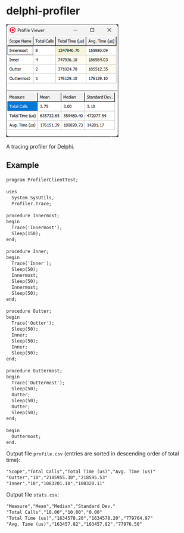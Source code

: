 # delphi-profiler

![Profile Viewer Screen](/docs/images/profile_viewer.png "Profile at the top, statistics at the bottom")

A tracing profiler for Delphi.

## Example

```delphi
program ProfilerClientTest;

uses
  System.SysUtils,
  Profiler.Trace;

procedure Innermost;
begin
  Trace('Innermost');
  Sleep(150);
end;

procedure Inner;
begin
  Trace('Inner');
  Sleep(50);
  Innermost;
  Sleep(50);
  Innermost;
  Sleep(50);
end;

procedure Outter;
begin
  Trace('Outter');
  Sleep(50);
  Inner;
  Sleep(50);
  Inner;
  Sleep(50);
end;

procedure Outtermost;
begin
  Trace('Outtermost');
  Sleep(50);
  Outter;
  Sleep(50);
  Outter;
  Sleep(50);
end;

begin
  Outtermost;
end.
```

Output file `profile.csv` (entries are sorted in descending order of total time):

    "Scope","Total Calls","Total Time (us)","Avg. Time (us)"
    "Outter","10","2185955.30","218595.53"
    "Inner","10","1083201.10","108320.11"

Output file `stats.csv`:

    "Measure","Mean","Median","Standard Dev."
    "Total Calls","10.00","10.00","0.00"
    "Total Time (us)","1634578.20","1634578.20","779764.97"
    "Avg. Time (us)","163457.82","163457.82","77976.50"
